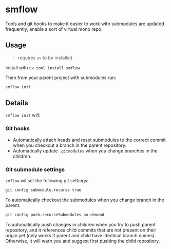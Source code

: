 # smflow

Tools and git hooks to make it easier to work with submodules are updated frequently, enable a sort of virtual mono repo.

## Usage

> requires `uv` to be installed

Install with `uv tool install smflow`

Then from your parent project with submodules run:

```bash
smflow init
```

## Details

`smflow init` will:

### Git hooks

- Automatically attach heads and reset submodules to the correct commit when you checkout a branch in the parent repository.
- Automatically update `.gitmodules` when you change branches in the children.

### Git submodule settings

`smflow` wil set the following git settings:

```bash
git config submodule.recurse true
```

To automatically checkout the submodules when you change branch in the parent.

```bash
git config push.recurseSubmodules on-demand
```

To automatically push changes in children when you try to push parent repository, and it references child commits that are not present on their origin yet (only works if parent and child have identical branch names). Otherwise, it will warn you and suggest first pushing the child repository.
